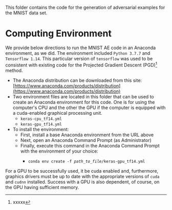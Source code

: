This folder contains the code for the generation of adversarial examples for the MNIST data set.

# Computing Environment

We provide below directions to run the MNIST AE code in an Anaconda environment, as we did. The environment included `Python 3.7.7` and `Tensorflow 1.14`.  This particular version of `tensorflow` was used to be consistent with existing code for the Projected Gradient Descent (PGD)[^pgd] method.

- The Anaconda distribution can be downloaded from this site: [https://www.anaconda.com/products/distribution](https://www.anaconda.com/products/distribution)
- Two environment files are located in this folder that can be used to create an Anaconda environment for this code.  One is for using the computer's CPU and the other the GPU if the computer is equipped with a cuda-enabled graphical processing unit.
  - `keras-cpu_tf14.yml`
  - `keras-gpu_tf14.yml`
- To install the environment:
  - First, install a base Anaconda environment from the URL above
  - Next, open an Anaconda Command Prompt (as Administrator)
  - Finally, execute this command in the Anaconda Command Prompt with the environment of your choice:
    - <pre><code>conda env create -f <em>path_to_file</em>/keras-gpu_tf14.yml</code></pre>

For a GPU to be successfully used, it be cuda enabled and, furthermore, graphics drivers must be up to date with the appropriate versions of `cuda` and `cudnn`  installed.  Success with a GPU is also dependent, of course, on the GPU having sufficient memory.


[^pgd]: xxxxx
